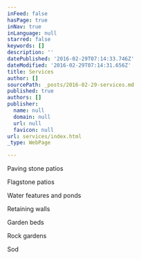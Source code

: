 ```yaml
---
inFeed: false
hasPage: true
inNav: true
inLanguage: null
starred: false
keywords: []
description: ''
datePublished: '2016-02-29T07:14:33.746Z'
dateModified: '2016-02-29T07:14:31.656Z'
title: Services
author: []
sourcePath: _posts/2016-02-29-services.md
published: true
authors: []
publisher:
  name: null
  domain: null
  url: null
  favicon: null
url: services/index.html
_type: WebPage

---
```

Paving stone patios

Flagstone patios

Water features and ponds

Retaining walls

Garden beds

Rock gardens

Sod